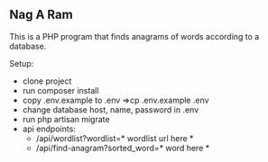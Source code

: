 ## Nag A Ram

This is a PHP program that finds anagrams of words according to a database.

Setup:
* clone project
* run composer install
* copy .env.example to .env =>cp .env.example .env
* change database host, name, password in .env
* run php artisan migrate
* api endpoints:
  * /api/wordlist?wordlist=* wordlist url here *
  * /api/find-anagram?sorted_word=* word here *
